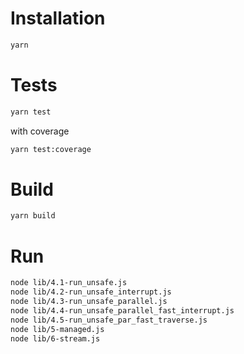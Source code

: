 # Installation
```bash
yarn
```

# Tests
```bash
yarn test
```

with coverage
```bash
yarn test:coverage
```

# Build
```bash
yarn build
```

# Run
```bash
node lib/4.1-run_unsafe.js
node lib/4.2-run_unsafe_interrupt.js
node lib/4.3-run_unsafe_parallel.js
node lib/4.4-run_unsafe_parallel_fast_interrupt.js
node lib/4.5-run_unsafe_par_fast_traverse.js
node lib/5-managed.js
node lib/6-stream.js
```